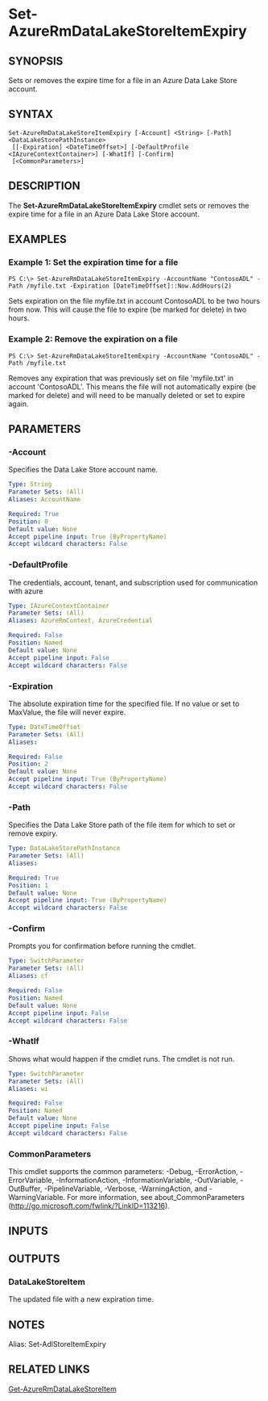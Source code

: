 ﻿---
external help file: Microsoft.Azure.Commands.DataLakeStore.dll-Help.xml
Module Name: AzureRM.DataLakeStore
online help: https://docs.microsoft.com/en-us/powershell/module/azurerm.datalakestore/set-azurermdatalakestoreitemexpiry
schema: 2.0.0
---

# Set-AzureRmDataLakeStoreItemExpiry

## SYNOPSIS
Sets or removes the expire time for a file in an Azure Data Lake Store account.

## SYNTAX

```
Set-AzureRmDataLakeStoreItemExpiry [-Account] <String> [-Path] <DataLakeStorePathInstance>
 [[-Expiration] <DateTimeOffset>] [-DefaultProfile <IAzureContextContainer>] [-WhatIf] [-Confirm]
 [<CommonParameters>]
```

## DESCRIPTION
The **Set-AzureRmDataLakeStoreItemExpiry** cmdlet sets or removes the expire time for a file in an Azure Data Lake Store account.

## EXAMPLES

### Example 1: Set the expiration time for a file
```
PS C:\> Set-AzureRmDataLakeStoreItemExpiry -AccountName "ContosoADL" -Path /myfile.txt -Expiration [DateTimeOffset]::Now.AddHours(2)
```

Sets expiration on the file myfile.txt in account ContosoADL to be two hours from now.
This will cause the file to expire (be marked for delete) in two hours.

### Example 2: Remove the expiration on a file
```
PS C:\> Set-AzureRmDataLakeStoreItemExpiry -AccountName "ContosoADL" -Path /myfile.txt
```

Removes any expiration that was previously set on file 'myfile.txt' in account 'ContosoADL'.
This means the file will not automatically expire (be marked for delete) and will need to be manually deleted or set to expire again.

## PARAMETERS

### -Account
Specifies the Data Lake Store account name.

```yaml
Type: String
Parameter Sets: (All)
Aliases: AccountName

Required: True
Position: 0
Default value: None
Accept pipeline input: True (ByPropertyName)
Accept wildcard characters: False
```

### -DefaultProfile
The credentials, account, tenant, and subscription used for communication with azure

```yaml
Type: IAzureContextContainer
Parameter Sets: (All)
Aliases: AzureRmContext, AzureCredential

Required: False
Position: Named
Default value: None
Accept pipeline input: False
Accept wildcard characters: False
```

### -Expiration
The absolute expiration time for the specified file.
If no value or set to MaxValue, the file will never expire.

```yaml
Type: DateTimeOffset
Parameter Sets: (All)
Aliases: 

Required: False
Position: 2
Default value: None
Accept pipeline input: True (ByPropertyName)
Accept wildcard characters: False
```

### -Path
Specifies the Data Lake Store path of the file item for which to set or remove expiry.

```yaml
Type: DataLakeStorePathInstance
Parameter Sets: (All)
Aliases: 

Required: True
Position: 1
Default value: None
Accept pipeline input: True (ByPropertyName)
Accept wildcard characters: False
```

### -Confirm
Prompts you for confirmation before running the cmdlet.

```yaml
Type: SwitchParameter
Parameter Sets: (All)
Aliases: cf

Required: False
Position: Named
Default value: None
Accept pipeline input: False
Accept wildcard characters: False
```

### -WhatIf
Shows what would happen if the cmdlet runs.
The cmdlet is not run.

```yaml
Type: SwitchParameter
Parameter Sets: (All)
Aliases: wi

Required: False
Position: Named
Default value: None
Accept pipeline input: False
Accept wildcard characters: False
```

### CommonParameters
This cmdlet supports the common parameters: -Debug, -ErrorAction, -ErrorVariable, -InformationAction, -InformationVariable, -OutVariable, -OutBuffer, -PipelineVariable, -Verbose, -WarningAction, and -WarningVariable. For more information, see about_CommonParameters (http://go.microsoft.com/fwlink/?LinkID=113216).

## INPUTS

## OUTPUTS

### DataLakeStoreItem
The updated file with a new expiration time.

## NOTES
Alias: Set-AdlStoreItemExpiry

## RELATED LINKS

[Get-AzureRmDataLakeStoreItem](./Get-AzureRmDataLakeStoreItem.md)

